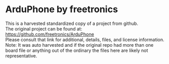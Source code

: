 
# ArduPhone by freetronics  
This is a harvested standardized copy of a project from github.  
The original project can be found at:  
https://github.com/freetronics/ArduPhone  
Please consult that link for additional, details, files, and license information.  
Note: It was auto harvested and if the original repo had more than one board file or anything out of the ordinary the files here are likely not representative.  
    
